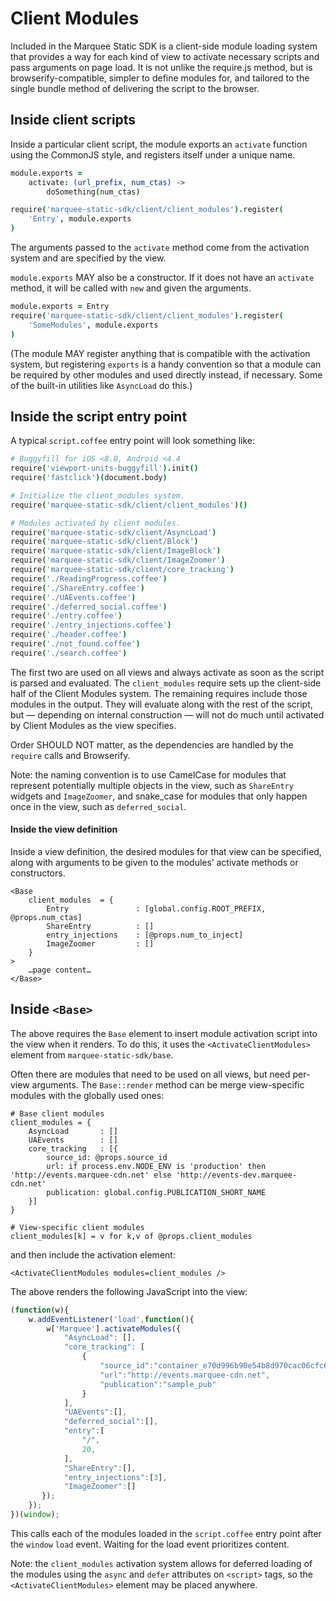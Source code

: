 # Client Modules

Included in the Marquee Static SDK is a client-side module loading system that
provides a way for each kind of view to activate necessary scripts and pass
arguments on page load. It is not unlike the require.js method, but is
browserify-compatible, simpler to define modules for, and tailored to the
single bundle method of delivering the script to the browser.


## Inside client scripts

Inside a particular client script, the module exports an `activate` function
using the CommonJS style, and registers itself under a unique name.

```coffeescript
module.exports =
    activate: (url_prefix, num_ctas) ->
        doSomething(num_ctas)

require('marquee-static-sdk/client/client_modules').register(
    'Entry', module.exports
)
```

The arguments passed to the `activate` method come from the activation system
and are specified by the view.

`module.exports` MAY also be a constructor. If it does not have an `activate`
method, it will be called with `new` and given the arguments.

```coffeescript
module.exports = Entry
require('marquee-static-sdk/client/client_modules').register(
    'SomeModules', module.exports
)
```

(The module MAY register anything that is compatible with the activation
system, but registering `exports` is a handy convention so that a module can
be required by other modules and used directly instead, if necessary. Some
of the built-in utilities like `AsyncLoad` do this.)


## Inside the script entry point

A typical `script.coffee` entry point will look something like:

```coffeescript
# Buggyfill for iOS <8.0, Android <4.4
require('viewport-units-buggyfill').init()
require('fastclick')(document.body)

# Initialize the client_modules system.
require('marquee-static-sdk/client/client_modules')()

# Modules activated by client modules.
require('marquee-static-sdk/client/AsyncLoad')
require('marquee-static-sdk/client/Block')
require('marquee-static-sdk/client/ImageBlock')
require('marquee-static-sdk/client/ImageZoomer')
require('marquee-static-sdk/client/core_tracking')
require('./ReadingProgress.coffee')
require('./ShareEntry.coffee')
require('./UAEvents.coffee')
require('./deferred_social.coffee')
require('./entry.coffee')
require('./entry_injections.coffee')
require('./header.coffee')
require('./not_found.coffee')
require('./search.coffee')
```

The first two are used on all views and always activate as soon as the script
is parsed and evaluated. The `client_modules` require sets up the client-side
half of the Client Modules system. The remaining requires include those
modules in the output. They will evaluate along with the rest of the script,
but — depending on internal construction — will not do much until activated
by Client Modules as the view specifies.

Order SHOULD NOT matter, as the dependencies are handled by the `require`
calls and Browserify.

Note: the naming convention is to use CamelCase for modules that represent
potentially multiple objects in the view, such as `ShareEntry` widgets and
`ImageZoomer`, and snake_case for modules that only happen once in the view,
such as `deferred_social`.


#### Inside the view definition


Inside a view definition, the desired modules for that view can be specified,
along with arguments to be given to the modules’ activate methods or
constructors.


```cjsx
<Base
    client_modules  = {
        Entry               : [global.config.ROOT_PREFIX, @props.num_ctas]
        ShareEntry          : []
        entry_injections    : [@props.num_to_inject]
        ImageZoomer         : []
    }
>
    …page content…
</Base>
```


## Inside `<Base>`

The above requires the `Base` element to insert module activation script into
the view when it renders. To do this, it uses the `<ActivateClientModules>`
element from `marquee-static-sdk/base`.

Often there are modules that need to be used on all views, but need per-view
arguments. The `Base::render` method can be merge view-specific modules with
the globally used ones:

```cjsx
# Base client modules
client_modules = {
    AsyncLoad       : []
    UAEvents        : []
    core_tracking   : [{
        source_id: @props.source_id
        url: if process.env.NODE_ENV is 'production' then 'http://events.marquee-cdn.net' else 'http://events-dev.marquee-cdn.net'
        publication: global.config.PUBLICATION_SHORT_NAME
    }]
}

# View-specific client modules
client_modules[k] = v for k,v of @props.client_modules
```

and then include the activation element:

```cjsx
<ActivateClientModules modules=client_modules />
```

The above renders the following JavaScript into the view:

```javascript
(function(w){
    w.addEventListener('load',function(){
        w['Marquee'].activateModules({
            "AsyncLoad": [],
            "core_tracking": [
                {
                    "source_id":"container_e70d996b90e54b8d970cac06cfc6dc88",
                    "url":"http://events.marquee-cdn.net",
                    "publication":"sample_pub"
                }
            ],
            "UAEvents":[],
            "deferred_social":[],
            "entry":[
                "/",
                20,
            ],
            "ShareEntry":[],
            "entry_injections":[3],
            "ImageZoomer":[]
       });
    });
})(window);
```

This calls each of the modules loaded in the `script.coffee` entry point after
the `window` `load` event. Waiting for the load event prioritizes content.

Note: the `client_modules` activation system allows for deferred loading of
the modules using the `async` and `defer` attributes on `<script>` tags, so
the `<ActivateClientModules>` element may be placed anywhere.

